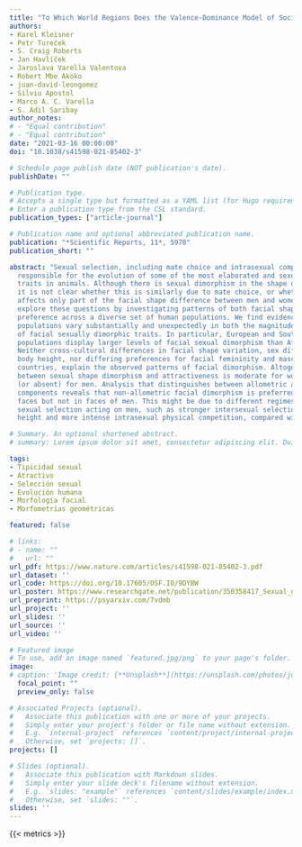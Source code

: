 ```yaml
---
title: "To Which World Regions Does the Valence-Dominance Model of Social Perception Apply?"
authors:
- Karel Kleisner
- Petr Tureček
- S. Craig Roberts
- Jan Havlíček
- Jaroslava Varella Valentova
- Robert Mbe Akoko
- juan-david-leongomez
- Silviu Apostol
- Marco A. C. Varella
- S. Adil Saribay
author_notes:
# - "Equal contribution"
# - "Equal contribution"
date: "2021-03-16 00:00:00"
doi: "10.1038/s41598-021-85402-3"

# Schedule page publish date (NOT publication's date).
publishDate: ""

# Publication type.
# Accepts a single type but formatted as a YAML list (for Hugo requirements).
# Enter a publication type from the CSL standard.
publication_types: ["article-journal"]

# Publication name and optional abbreviated publication name.
publication: "*Scientific Reports, 11*, 5978"
publication_short: ""

abstract: "Sexual selection, including mate choice and intrasexual competition, is
  responsible for the evolution of some of the most elaborated and sexually dimorphic
  traits in animals. Although there is sexual dimorphism in the shape of human faces,
  it is not clear whether this is similarly due to mate choice, or whether mate choice
  affects only part of the facial shape difference between men and women. Here we
  explore these questions by investigating patterns of both facial shape and facial
  preference across a diverse set of human populations. We find evidence that human
  populations vary substantially and unexpectedly in both the magnitude and direction
  of facial sexually dimorphic traits. In particular, European and South American
  populations display larger levels of facial sexual dimorphism than African populations.
  Neither cross-cultural differences in facial shape variation, sex differences in
  body height, nor differing preferences for facial femininity and masculinity across
  countries, explain the observed patterns of facial dimorphism. Altogether, the association
  between sexual shape dimorphism and attractiveness is moderate for women and weak
  (or absent) for men. Analysis that distinguishes between allometric and non-allometric
  components reveals that non-allometric facial dimorphism is preferred in women’s
  faces but not in faces of men. This might be due to different regimes of ongoing
  sexual selection acting on men, such as stronger intersexual selection for body
  height and more intense intrasexual physical competition, compared with women."

# Summary. An optional shortened abstract.
# summary: Lorem ipsum dolor sit amet, consectetur adipiscing elit. Duis posuere tellus ac convallis placerat.

tags:
- Tipicidad sexual
- Atractivo
- Selección sexual
- Evolución humana
- Morfología facial
- Morfometrías geométricas

featured: false

# links:
# - name: ""
#   url: ""
url_pdf: https://www.nature.com/articles/s41598-021-85402-3.pdf
url_dataset: ''
url_code: https://doi.org/10.17605/OSF.IO/9DYBW
url_poster: https://www.researchgate.net/publication/350358417_Sexual_dimorphism_in_human_facial_morphology
url_preprint: https://psyarxiv.com/7vdmb
url_project: ''
url_slides: ''
url_source: ''
url_video: ''

# Featured image
# To use, add an image named `featured.jpg/png` to your page's folder. 
image:
# caption: 'Image credit: [**Unsplash**](https://unsplash.com/photos/jdD8gXaTZsc)'
  focal_point: ""
  preview_only: false

# Associated Projects (optional).
#   Associate this publication with one or more of your projects.
#   Simply enter your project's folder or file name without extension.
#   E.g. `internal-project` references `content/project/internal-project/index.md`.
#   Otherwise, set `projects: []`.
projects: []

# Slides (optional).
#   Associate this publication with Markdown slides.
#   Simply enter your slide deck's filename without extension.
#   E.g. `slides: "example"` references `content/slides/example/index.md`.
#   Otherwise, set `slides: ""`.
slides: ''
---
```

{{< metrics >}}
